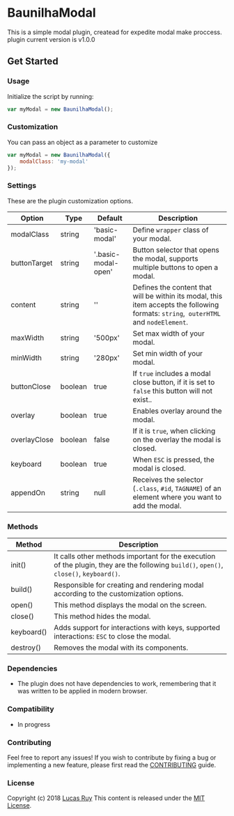 # BaunilhaModal
This is a simple modal plugin, createad for expedite modal make proccess.
plugin current version is v1.0.0

## Get Started

### Usage

Initialize the script by running:

```js
var myModal = new BaunilhaModal();
```

### Customization

You can pass an object as a parameter to customize

```js
var myModal = new BaunilhaModal({
    modalClass: 'my-modal'
});
```

### Settings
These are the plugin customization options.

Option | Type | Default | Description
------ | ---- | ------- | -----------
modalClass | string | 'basic-modal' | Define `wrapper` class of your modal.
buttonTarget | string | '.basic-modal-open' | Button selector that opens the modal, supports multiple buttons to open a modal.
content | string  | '' | Defines the content that will be within its modal, this item accepts the following formats: `string`,` outerHTML` and `nodeElement`.
maxWidth | string | '500px' | Set max width of your modal.
minWidth | string | '280px' | Set min width of your modal.
buttonClose | boolean | true | If `true` includes a modal close button, if it is set to` false` this button will not exist..
overlay | boolean | true | Enables overlay around the modal.
overlayClose | boolean | false | If it is `true`, when clicking on the overlay the modal is closed.
keyboard | boolean | true | When `ESC` is pressed, the modal is closed.
appendOn | string | null | Receives the selector (`.class`, `#id`, `TAGNAME`) of an element where you want to add the modal.

### Methods

Method | Description
------ | -----------
init() | It calls other methods important for the execution of the plugin, they are the following `build()`, `open()`, `close()`, `keyboard()`.
build() | Responsible for creating and rendering modal according to the customization options.
open() | This method displays the modal on the screen.
close() | This method hides the modal.
keyboard() | Adds support for interactions with keys, supported interactions: `ESC` to close the modal.
destroy() | Removes the modal with its components.

### Dependencies
- The plugin does not have dependencies to work, remembering that it was written to be applied in modern browser.

### Compatibility

* In progress

### Contributing

Feel free to report any issues! If you wish to contribute by fixing a bug or implementing a new feature, please first read the [CONTRIBUTING](./CONTRIBUTING.md) guide.

### License

Copyright (c) 2018 [Lucas Ruy](https://github.com/LucasRuy)
This content is released under the [MIT License](https://opensource.org/licenses/MIT).
